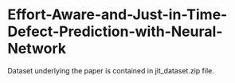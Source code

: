 # Effort-Aware-and-Just-in-Time-Defect-Prediction-with-Neural-Network
Dataset underlying the paper is contained in jit_dataset.zip file.
